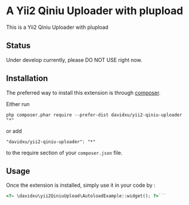 A Yii2 Qiniu Uploader with plupload
=====================================
This is a Yii2 Qiniu Uploader with plupload

Status
------
Under develop currently, please DO NOT USE right now.

Installation
------------

The preferred way to install this extension is through [composer](http://getcomposer.org/download/).

Either run

```
php composer.phar require --prefer-dist davidxu/yii2-qiniu-uploader "*"
```

or add

```
"davidxu/yii2-qiniu-uploader": "*"
```

to the require section of your `composer.json` file.


Usage
-----

Once the extension is installed, simply use it in your code by  :

```php
<?= \davidxu\yii2QiniuUpload\AutoloadExample::widget(); ?>```
